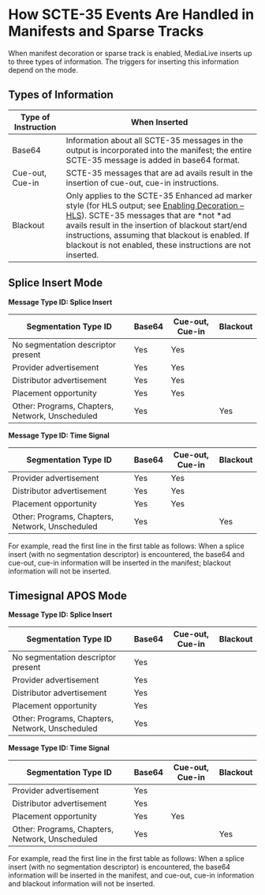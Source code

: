 # How SCTE\-35 Events Are Handled in Manifests and Sparse Tracks<a name="how-scte-35-events-are-handled-in-manifests"></a>

When manifest decoration or sparse track is enabled, MediaLive inserts up to three types of information\. The triggers for inserting this information depend on the mode\. 

## Types of Information<a name="manifest-types-of-info"></a>


| Type of Instruction | When Inserted | 
| --- | --- | 
| Base64 | Information about all SCTE\-35 messages in the output is incorporated into the manifest; the entire SCTE\-35 message is added in base64 format\. | 
| Cue\-out, Cue\-in | SCTE\-35 messages that are ad avails result in the insertion of cue\-out, cue\-in instructions\. | 
| Blackout |  Only applies to the SCTE\-35 Enhanced ad marker style \(for HLS output; see [Enabling Decoration – HLS](procedure-to-enable-decoration-hls.md)\)\. SCTE\-35 messages that are *not *ad avails result in the insertion of blackout start/end instructions, assuming that blackout is enabled\. If blackout is not enabled, these instructions are not inserted\.  | 

## Splice Insert Mode<a name="splice-insert-mode"></a>


**Message Type ID: Splice Insert**  

| Segmentation Type ID | Base64 | Cue\-out, Cue\-in | Blackout | 
| --- | --- | --- | --- | 
| No segmentation descriptor present | Yes | Yes |   | 
| Provider advertisement | Yes | Yes |   | 
| Distributor advertisement | Yes | Yes |   | 
| Placement opportunity | Yes | Yes |   | 
| Other: Programs, Chapters, Network, Unscheduled | Yes |   | Yes | 


**Message Type ID: Time Signal**  

| Segmentation Type ID | Base64 | Cue\-out, Cue\-in | Blackout | 
| --- | --- | --- | --- | 
| Provider advertisement | Yes | Yes |   | 
| Distributor advertisement | Yes | Yes |   | 
| Placement opportunity | Yes | Yes |   | 
| Other: Programs, Chapters, Network, Unscheduled | Yes |   | Yes | 

For example, read the first line in the first table as follows: When a splice insert \(with no segmentation descriptor\) is encountered, the base64 and cue\-out, cue\-in information will be inserted in the manifest; blackout information will not be inserted\.

## Timesignal APOS Mode<a name="timesignal-apos-mode"></a>


**Message Type ID: Splice Insert**  

| Segmentation Type ID | Base64 | Cue\-out, Cue\-in | Blackout | 
| --- | --- | --- | --- | 
| No segmentation descriptor present | Yes |   |   | 
| Provider advertisement | Yes |   |   | 
| Distributor advertisement | Yes |   |   | 
| Placement opportunity | Yes |   |   | 
| Other: Programs, Chapters, Network, Unscheduled | Yes |   |   | 


**Message Type ID: Time Signal**  

| Segmentation Type ID | Base64 | Cue\-out, Cue\-in | Blackout | 
| --- | --- | --- | --- | 
| Provider advertisement | Yes |   |   | 
| Distributor advertisement | Yes |   |   | 
| Placement opportunity | Yes | Yes |   | 
| Other: Programs, Chapters, Network, Unscheduled | Yes |   | Yes | 

For example, read the first line in the first table as follows: When a splice insert \(with no segmentation descriptor\) is encountered, the base64 information will be inserted in the manifest, and cue\-out, cue\-in information and blackout information will not be inserted\.
